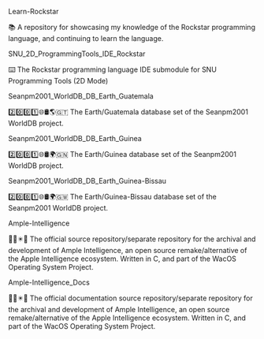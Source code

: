 
Learn-Rockstar

📚️ A repository for showcasing my knowledge of the Rockstar programming language, and continuing to learn the language. 

SNU_2D_ProgrammingTools_IDE_Rockstar

⌨️ The Rockstar programming language IDE submodule for SNU Programming Tools (2D Mode)

Seanpm2001_WorldDB_DB_Earth_Guatemala

2️⃣️0️⃣️0️⃣️1️⃣️🌐️🛢️🌎️🇬🇹️ The Earth/Guatemala database set of the Seanpm2001 WorldDB project.

Seanpm2001_WorldDB_DB_Earth_Guinea

2️⃣️0️⃣️0️⃣️1️⃣️🌐️🛢️🌍️🇬🇳️ The Earth/Guinea database set of the Seanpm2001 WorldDB project.

Seanpm2001_WorldDB_DB_Earth_Guinea-Bissau

2️⃣️0️⃣️0️⃣️1️⃣️🌐️🛢️🌍️🇬🇼️ The Earth/Guinea-Bissau database set of the Seanpm2001 WorldDB project.

Ample-Intelligence

🧠️🍏️✴️💾️ The official source repository/separate repository for the archival and development of Ample Intelligence, an open source remake/alternative of the Apple Intelligence ecosystem. Written in C, and part of the WacOS Operating System Project.

Ample-Intelligence_Docs

🧠️🍏️✴️📖️ The official documentation source repository/separate repository for the archival and development of Ample Intelligence, an open source remake/alternative of the Apple Intelligence ecosystem. Written in C, and part of the WacOS Operating System Project.

